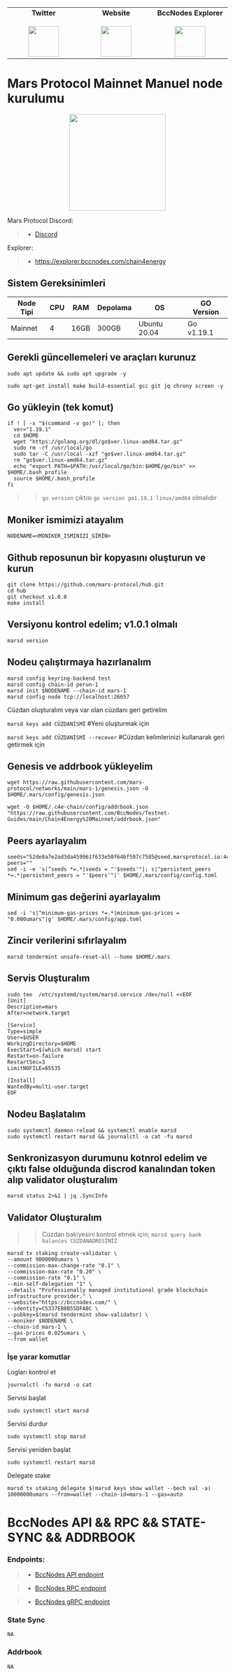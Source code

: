 <table width="900px" align="center">
    <tbody>
        <tr valign="top">
            <td width="300px" align="center">
            <span><strong>Twitter</strong></span><br><br />
            <a href="https://twitter.com/bccnodes" target="_blank" rel="noopener noreferrer">
            <img height="70px" src="https://github.com/berkcaNode/berkcaNode/blob/main/twitter.png">
            </td>
            <td width="300px" align="center">
            <span><strong>Website</strong></span><br><br />
            <a href="https://bccnodes.net/" target="_blank" rel="noopener noreferrer">
            <img height="70px" src="https://github.com/berkcaNode/berkcaNode/blob/main/web.png">
            </td>
            <td width="300px" align="center">
            <span><strong>BccNodes Explorer</strong></span><br><br />
            <a href="https://explorer.bccnodes.com/" target="_blank" rel="noopener noreferrer">
            <img height="70px" src="https://github.com/berkcaNode/berkcaNode/blob/main/exp%20(1).png">
            </td>
        </tr>
    </tbody>
</table>

# Mars Protocol Mainnet Manuel node kurulumu

<p align="center">
  <img height="220" height="auto" src="mars-protocol.png">
</p>

Mars Protocol Discord:
>- [Discord](https://discord.gg/marsprotocol)

Explorer:
>- https://explorer.bccnodes.com/chain4energy

## Sistem Gereksinimleri

| Node Tipi | CPU |  RAM  | Depolama  |     OS       | GO Version|
|-----------|-----|-------|-----------|--------------|-----------|
| Mainnet   |  4  | 16GB  |   300GB   | Ubuntu 20.04 | Go v1.19.1|

## Gerekli güncellemeleri ve araçları kurunuz
```
sudo apt update && sudo apt upgrade -y
```
```
sudo apt-get install make build-essential gcc git jq chrony screen -y
```
## Go yükleyin (tek komut)
```
if ! [ -x "$(command -v go)" ]; then
  ver="1.19.1"
  cd $HOME
  wget "https://golang.org/dl/go$ver.linux-amd64.tar.gz"
  sudo rm -rf /usr/local/go
  sudo tar -C /usr/local -xzf "go$ver.linux-amd64.tar.gz"
  rm "go$ver.linux-amd64.tar.gz"
  echo "export PATH=$PATH:/usr/local/go/bin:$HOME/go/bin" >> $HOME/.bash_profile
  source $HOME/.bash_profile
fi
```
>> `go version` çıktısı `go version go1.19.1 linux/amd64` olmalıdır

## Moniker ismimizi atayalım
```
NODENAME=<MONIKER_ISMINIZI_GİRİN>
```

## Github reposunun bir kopyasını oluşturun ve kurun
```
git clone https://github.com/mars-protocol/hub.git
cd hub
git checkout v1.0.0
make install

```

## Versiyonu kontrol edelim; v1.0.1 olmalı
```
marsd version
```

## Nodeu çalıştırmaya hazırlanalım
```
marsd config keyring-backend test
marsd config chain-id perun-1
marsd init $NODENAME --chain-id mars-1
marsd config node tcp://localhost:26657
```
Cüzdan oluşturalım veya var olan cüzdanı geri getirelim

```marsd keys add CÜZDANİSMİ```             #Yeni oluşturmak için

``` marsd keys add CÜZDANİSMİ --recover ``` #Cüzdan kelimlerinizi kullanarak geri getirmek için



## Genesis ve addrbook yükleyelim
```
wget https://raw.githubusercontent.com/mars-protocol/networks/main/mars-1/genesis.json -O $HOME/.mars/config/genesis.json

wget -O $HOME/.c4e-chain/config/addrbook.json "https://raw.githubusercontent.com/BccNodes/Testnet-Guides/main/Chain4Energy%20Mainnet/addrbook.json"

```

## Peers ayarlayalım
```
seeds="52de8a7e2ad3da459961f633e50f64bf597c7585@seed.marsprotocol.io:443,d2d2629c8c8a8815f85c58c90f80b94690468c4f@tenderseed.ccvalidators.com:26012"
peers=""
sed -i -e 's|^seeds *=.*|seeds = "'$seeds'"|; s|^persistent_peers *=.*|persistent_peers = "'$peers'"|' $HOME/.mars/config/config.toml
```

## Minimum gas değerini ayarlayalım
```
sed -i 's|^minimum-gas-prices *=.*|minimum-gas-prices = "0.000umars"|g' $HOME/.mars/config/app.toml
```


## Zincir verilerini sıfırlayalım
```
marsd tendermint unsafe-reset-all --home $HOME/.mars
```


## Servis Oluşturalım
```
sudo tee  /etc/systemd/system/marsd.service /dev/null <<EOF
[Unit]
Description=mars
After=network.target

[Service]
Type=simple
User=$USER
WorkingDirectory=$HOME
ExecStart=$(which marsd) start
Restart=on-failure
RestartSec=3
LimitNOFILE=65535

[Install]
WantedBy=multi-user.target
EOF
```

## Nodeu Başlatalım
```
sudo systemctl daemon-reload && systemctl enable marsd
sudo systemctl restart marsd && journalctl -o cat -fu marsd
```
## Senkronizasyon durumunu kotnrol edelim ve çıktı false olduğunda discrod kanalından token alıp validator oluşturalım
```
marsd status 2>&1 | jq .SyncInfo
```

## Validator Oluşturalım
>> Cüzdan bakiyesini kontrol etmek için; `marsd query bank balances CÜZDANADRESİNİZ`
```
marsd tx staking create-validator \
--amount 9000000umars \
--commission-max-change-rate "0.1" \
--commission-max-rate "0.20" \
--commission-rate "0.1" \
--min-self-delegation "1" \
--details "Professionally managed institutional grade blockchain infrastructure provider." \
--website="https://bccnodes.com/" \
--identity=C5337EB8B55DFA0C \
--pubkey=$(marsd tendermint show-validator) \
--moniker $NODENAME \
--chain-id mars-1 \
--gas-prices 0.025umars \
--from wallet
```

### İşe yarar komutlar
Logları kontrol et
```
journalctl -fu marsd -o cat
```

Servisi başlat
```
sudo systemctl start marsd
```

Servisi durdur
```
sudo systemctl stop marsd
```

Servisi yeniden başlat
```
sudo systemctl restart marsd
```
Delegate stake
```
marsd tx staking delegate $(marsd keys show wallet --bech val -a) 10000000umars --from=wallet --chain-id=mars-1 --gas=auto
```

# BccNodes API && RPC && STATE-SYNC && ADDRBOOK 

### Endpoints:
>- [BccNodes API endpoint](https://mars.api.bccnodes.com/)

>- [BccNodes RPC endpoint](https://mars.rpc.bccnodes.com/)

>- [BccNodes gRPC endpoint](https://mars.grpc.bccnodes.com:20090)

### State Sync 

```
NA
```

### Addrbook
```
NA

```

